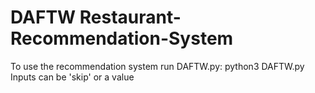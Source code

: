 # DAFTW Restaurant-Recommendation-System
To use the recommendation system run DAFTW.py: python3 DAFTW.py
Inputs can be 'skip' or a value
